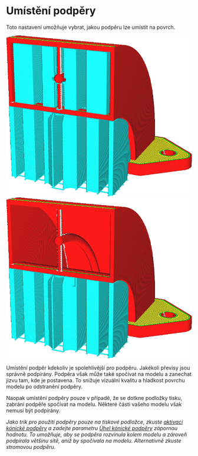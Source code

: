 Umístění podpěry
====
Toto nastavení umožňuje vybrat, jakou podpěru lze umístit na povrch.

![Podpěra je generována pro všechny převislé povrchy](../../../articles/images/support_type_everywhere.png)
![Podpěra je generována pouze tam, kde může spočívat na podložce tisku](../../../articles/images/support_type_touching_buildplate.png)

Umístění podpěr kdekoliv je spolehlivější pro podpěru. Jakékoli převisy jsou správně podpírány. Podpěra však může také spočívat na modelu a zanechat jizvu tam, kde je postavena. To snižuje vizuální kvalitu a hladkost povrchu modelu po odstranění podpěry.

Naopak umístění podpěry pouze v případě, že se dotkne podložky tisku, zabrání podpěře spočívat na modelu. Některé části vašeho modelu však nemusí být podpírány.

*Jako trik pro použití podpěry pouze na tiskové podložce, zkuste [aktivaci kónické podpěry](../experimental/support_conical_enabled.md) a zadejte parametru [Úhel kónické podpěry](../experimental/support_conical_angle.md) zápornou hodnotu. To umožňuje, aby se podpěra rozvinula kolem modelu a zároveň podpírala většinu sítě, aniž by spočívala na modelu. Alternativně zkuste stromovou podpěru.*
